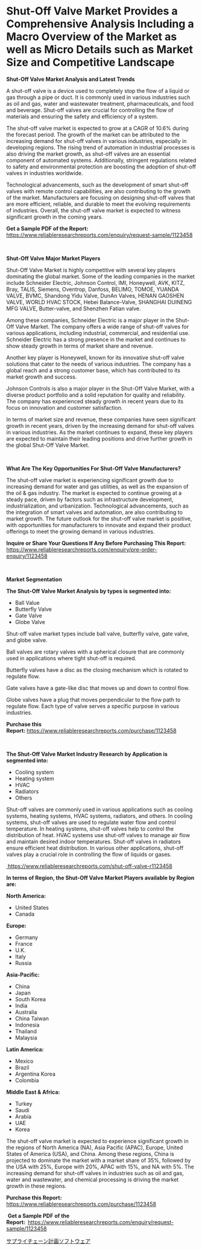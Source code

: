 <p><h1>Shut-Off Valve Market Provides a Comprehensive Analysis Including a Macro Overview of the Market as well as Micro Details such as Market Size and Competitive Landscape</h1></p><p><strong>Shut-Off Valve Market Analysis and Latest Trends</strong></p>
<p><p>A shut-off valve is a device used to completely stop the flow of a liquid or gas through a pipe or duct. It is commonly used in various industries such as oil and gas, water and wastewater treatment, pharmaceuticals, and food and beverage. Shut-off valves are crucial for controlling the flow of materials and ensuring the safety and efficiency of a system.</p><p>The shut-off valve market is expected to grow at a CAGR of 10.6% during the forecast period. The growth of the market can be attributed to the increasing demand for shut-off valves in various industries, especially in developing regions. The rising trend of automation in industrial processes is also driving the market growth, as shut-off valves are an essential component of automated systems. Additionally, stringent regulations related to safety and environmental protection are boosting the adoption of shut-off valves in industries worldwide.</p><p>Technological advancements, such as the development of smart shut-off valves with remote control capabilities, are also contributing to the growth of the market. Manufacturers are focusing on designing shut-off valves that are more efficient, reliable, and durable to meet the evolving requirements of industries. Overall, the shut-off valve market is expected to witness significant growth in the coming years.</p></p>
<p><strong>Get a Sample PDF of the Report:&nbsp;</strong> <a href="https://www.reliableresearchreports.com/enquiry/request-sample/1123458">https://www.reliableresearchreports.com/enquiry/request-sample/1123458</a></p>
<p>&nbsp;</p>
<p><strong>Shut-Off Valve Major Market Players</strong></p>
<p><p>Shut-Off Valve Market is highly competitive with several key players dominating the global market. Some of the leading companies in the market include Schneider Electric, Johnson Control, IMI, Honeywell, AVK, KITZ, Bray, TALIS, Siemens, Oventrop, Danfoss, BELIMO, TOMOE, YUANDA VALVE, BVMC, Shandong Yidu Valve, DunAn Valves, HENAN GAOSHEN VALVE, WORLD HVAC STOCK, Hebei Balance-Valve, SHANGHAI DUINENG MFG VALVE, Butter-valve, and Shenzhen Fatian valve.</p><p>Among these companies, Schneider Electric is a major player in the Shut-Off Valve Market. The company offers a wide range of shut-off valves for various applications, including industrial, commercial, and residential use. Schneider Electric has a strong presence in the market and continues to show steady growth in terms of market share and revenue.</p><p>Another key player is Honeywell, known for its innovative shut-off valve solutions that cater to the needs of various industries. The company has a global reach and a strong customer base, which has contributed to its market growth and success.</p><p>Johnson Controls is also a major player in the Shut-Off Valve Market, with a diverse product portfolio and a solid reputation for quality and reliability. The company has experienced steady growth in recent years due to its focus on innovation and customer satisfaction.</p><p>In terms of market size and revenue, these companies have seen significant growth in recent years, driven by the increasing demand for shut-off valves in various industries. As the market continues to expand, these key players are expected to maintain their leading positions and drive further growth in the global Shut-Off Valve Market.</p></p>
<p>&nbsp;</p>
<p><strong>What Are The Key Opportunities For Shut-Off Valve Manufacturers?</strong></p>
<p><p>The shut-off valve market is experiencing significant growth due to increasing demand for water and gas utilities, as well as the expansion of the oil & gas industry. The market is expected to continue growing at a steady pace, driven by factors such as infrastructure development, industrialization, and urbanization. Technological advancements, such as the integration of smart valves and automation, are also contributing to market growth. The future outlook for the shut-off valve market is positive, with opportunities for manufacturers to innovate and expand their product offerings to meet the growing demand in various industries.</p></p>
<p><strong>Inquire or Share Your Questions If Any Before Purchasing This Report:</strong> <a href="https://www.reliableresearchreports.com/enquiry/pre-order-enquiry/1123458">https://www.reliableresearchreports.com/enquiry/pre-order-enquiry/1123458</a></p>
<p>&nbsp;</p>
<p><strong>Market Segmentation</strong></p>
<p><strong>The Shut-Off Valve Market Analysis by types is segmented into:</strong></p>
<p><ul><li>Ball Value</li><li>Butterfly Valve</li><li>Gate Valve</li><li>Globe Valve</li></ul></p>
<p><p>Shut-off valve market types include ball valve, butterfly valve, gate valve, and globe valve. </p><p>Ball valves are rotary valves with a spherical closure that are commonly used in applications where tight shut-off is required. </p><p>Butterfly valves have a disc as the closing mechanism which is rotated to regulate flow. </p><p>Gate valves have a gate-like disc that moves up and down to control flow.</p><p>Globe valves have a plug that moves perpendicular to the flow path to regulate flow. Each type of valve serves a specific purpose in various industries.</p></p>
<p><strong>Purchase this Report:&nbsp;</strong><a href="https://www.reliableresearchreports.com/purchase/1123458">https://www.reliableresearchreports.com/purchase/1123458</a></p>
<p>&nbsp;</p>
<p><strong>The Shut-Off Valve Market Industry Research by Application is segmented into:</strong></p>
<p><ul><li>Cooling system</li><li>Heating system</li><li>HVAC</li><li>Radiators</li><li>Others</li></ul></p>
<p><p>Shut-off valves are commonly used in various applications such as cooling systems, heating systems, HVAC systems, radiators, and others. In cooling systems, shut-off valves are used to regulate water flow and control temperature. In heating systems, shut-off valves help to control the distribution of heat. HVAC systems use shut-off valves to manage air flow and maintain desired indoor temperatures. Shut-off valves in radiators ensure efficient heat distribution. In various other applications, shut-off valves play a crucial role in controlling the flow of liquids or gases.</p></p>
<p><a href="https://www.reliableresearchreports.com/shut-off-valve-r1123458">&nbsp;https://www.reliableresearchreports.com/shut-off-valve-r1123458</a></p>
<p><strong>In terms of Region, the Shut-Off Valve Market Players available by Region are:</strong></p>
<p>
    <p> <strong> North America: </strong>
        <ul>
            <li>United States</li>
            <li>Canada</li>
        </ul>
        </p> 
    <p> <strong> Europe: </strong>
        <ul>
            <li>Germany</li>
            <li>France</li>
            <li>U.K.</li>
            <li>Italy</li>
            <li>Russia</li>
        </ul>
        </p> 
    <p> <strong> Asia-Pacific: </strong>
        <ul>
            <li>China</li>
            <li>Japan</li>
            <li>South Korea</li>
            <li>India</li>
            <li>Australia</li>
            <li>China Taiwan</li>
            <li>Indonesia</li>
            <li>Thailand</li>
            <li>Malaysia</li>
        </ul>
        </p> 
    <p> <strong> Latin America: </strong>
        <ul>
            <li>Mexico</li>
            <li>Brazil</li>
            <li>Argentina Korea</li>
            <li>Colombia</li>
        </ul>
        </p> 
    <p> <strong> Middle East & Africa: </strong>
        <ul>
            <li>Turkey</li>
            <li>Saudi</li>
            <li>Arabia</li>
            <li>UAE</li>
            <li>Korea</li>
        </ul>
    </p>
    </p>
<p><p>The shut-off valve market is expected to experience significant growth in the regions of North America (NA), Asia Pacific (APAC), Europe, United States of America (USA), and China. Among these regions, China is projected to dominate the market with a market share of 35%, followed by the USA with 25%, Europe with 20%, APAC with 15%, and NA with 5%. The increasing demand for shut-off valves in industries such as oil and gas, water and wastewater, and chemical processing is driving the market growth in these regions.</p></p>
<p><strong>Purchase this Report: </strong><a href="https://www.reliableresearchreports.com/purchase/1123458">https://www.reliableresearchreports.com/purchase/1123458</a></p>
<p>&nbsp;<strong>Get a Sample PDF of the Report:&nbsp;&nbsp;</strong><a href="https://www.reliableresearchreports.com/enquiry/request-sample/1123458">https://www.reliableresearchreports.com/enquiry/request-sample/1123458</a></p>
<p><strong></strong></p>
<p><p><a href="https://github.com/RaeJenkins1952/Market-Research-Report-List-1/blob/main/486571246278.md">サプライチェーン計画ソフトウェア</a></p></p>